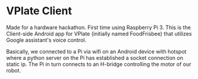 # VPlate Client

Made for a hardware hackathon. First time using Raspberry Pi 3. This is the Client-side Android app for VPlate (initially named FoodFrisbee) that utilizes Google assistant's voice control.

Basically, we connected to a Pi via wifi on an Android device with hotspot where a python server on the Pi has established a socket connection on static ip. The Pi in turn connects to an H-bridge controlling the motor of our robot.
